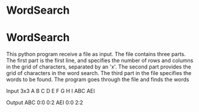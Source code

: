 # WordSearch
# WordSearch
This python program receive a file as input. The file contains three parts. 
The first part is the first line, and specifies the number of rows and columns in the grid of characters, separated by an 'x'. 
The second part provides the grid of characters in the word search. 
The third part in the file specifies the words to be found.
The program goes through the file and finds the words

Input
3x3
A B C
D E F
G H I
ABC
AEI

Output
ABC 0:0 0:2
AEI 0:0 2:2
